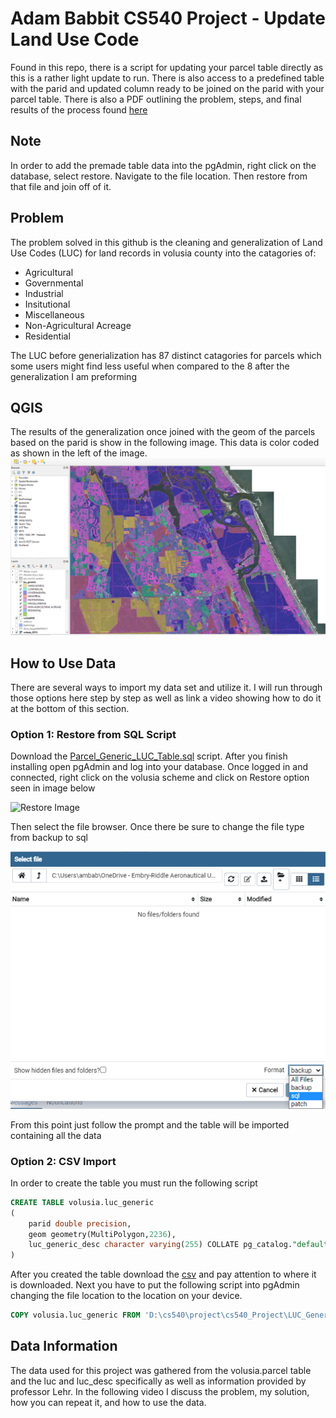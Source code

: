 # Adam Babbit CS540 Project - Update Land Use Code
Found in this repo, there is a script for updating your parcel table directly as this is a rather light update to run. There is also access to a predefined table with the parid and updated column ready to be joined on the parid with your parcel table. There is also a PDF outlining the problem, steps, and final results of the process found [here]()
## Note
In order to add the premade table data into the pgAdmin, right click on the database, select restore. Navigate to the file location. Then restore from that file and join off of it.
## Problem
The problem solved in this github is the cleaning and generalization of Land Use Codes (LUC) for land records in volusia county into the catagories of: 
* Agricultural
* Governmental
* Industrial
* Insitutional
* Miscellaneous
* Non-Agricultural Acreage
* Residential

The LUC before generialization has 87 distinct catagories for parcels which some users might find less useful when compared to the 8 after the generalization I am preforming

## QGIS
The results of the generalization once joined with the geom of the parcels based on the parid is show in the following image. This data is color coded as shown in the left of the image. 
![Image of QGIS results](https://github.com/ambabbit/cs540_Project/blob/main/Images/Generic_Image.PNG?raw=true)

## How to Use Data
There are several ways to import my data set and utilize it. I will run through those options here step by step as well as link a video showing how to do it at the bottom of this section.
### Option 1: Restore from SQL Script
Download the [Parcel_Generic_LUC_Table.sql](https://github.com/ambabbit/cs540_Project/blob/main/parcel_generic_luc_table.sql) script. After you finish installing open pgAdmin and log into your database. Once logged in and connected, right click on the volusia scheme and click on Restore option seen in image below 

![Restore Image](https://user-images.githubusercontent.com/36246037/116801093-9ab0d180-aad4-11eb-826f-a9df4d0b4883.png)

Then select the file browser. Once there be sure to change the file type from backup to sql

![Select SQL](https://github.com/ambabbit/cs540_Project/blob/main/Images/sql.png)

From this point just follow the prompt and the table will be imported containing all the data 

### Option 2: CSV Import

In order to create the table you must run the following script

```sql
CREATE TABLE volusia.luc_generic
(
    parid double precision,
    geom geometry(MultiPolygon,2236),
    luc_generic_desc character varying(255) COLLATE pg_catalog."default"
)
```

After you created the table download the [csv](https://github.com/ambabbit/cs540_Project/blob/main/LUC_Generic_Data.zip) and pay attention to where it is downloaded. Next you have to put the following script into pgAdmin changing the file location to the location on your device.

```sql
COPY volusia.luc_generic FROM 'D:\cs540\project\cs540_Project\LUC_Generic_Data.csv' WITH (FORMAT 'csv', DELIMITER E',', NULL '', HEADER);
```

## Data Information
The data used for this project was gathered from the volusia.parcel table and the luc and luc_desc specifically as well as information provided by professor Lehr. In the following video I discuss the problem, my solution, how you can repeat it, and how to use the data.
